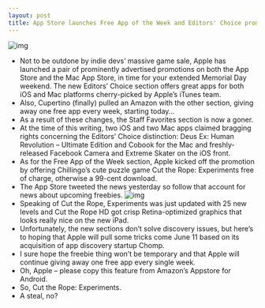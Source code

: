```yaml
---
layout: post
title: App Store launches Free App of the Week and Editors' Choice promos
---
```

![img](http://media.idownloadblog.com/wp-content/uploads/2012/05/App-Store-App-of-the-Week-banner-Cut-the-Rope-Experiments.jpg)
* Not to be outdone by indie devs’ massive game sale, Apple has launched a pair of prominently advertised promotions on both the App Store and the Mac App Store, in time for your extended Memorial Day weekend. The new Editors’ Choice section offers great apps for both iOS and Mac platforms cherry-picked by Apple’s iTunes team.
* Also, Cupertino (finally) pulled an Amazon with the other section, giving away one free app every week, starting today…
* As a result of these changes, the Staff Favorites section is now a goner.
* At the time of this writing, two iOS and two Mac apps claimed bragging rights concerning the Editors’ Choice distinction: Deus Ex: Human Revolution – Ultimate Edition and Cobook for the Mac and freshly-released Facebook Camera and Extreme Skater on the iOS front.
* As for the Free App of the Week section, Apple kicked off the promotion by offering Chillingo’s cute puzzle game Cut the Rope: Experiments free of charge, otherwise a 99-cent download.
* The App Store tweeted the news yesterday so follow that account for news about upcoming freebies.
![img](http://media.idownloadblog.com/wp-content/uploads/2012/05/Mac-App-Store-Editor_s-Choice-Deus-Ex-Human-Revolution.jpg)
* Speaking of Cut the Rope, Experiments was just updated with 25 new levels and Cut the Rope HD got crisp Retina-optimized graphics that looks really nice on the new iPad.
* Unfortunately, the new sections don’t solve discovery issues, but here’s to hoping that Apple will pull some tricks come June 11 based on its acquisition of app discovery startup Chomp.
* I sure hope the freebie thing won’t be temporary and that Apple will continue giving away one free app every single week.
* Oh, Apple – please copy this feature from Amazon’s Appstore for Android.
* So, Cut the Rope: Experiments.
* A steal, no?

